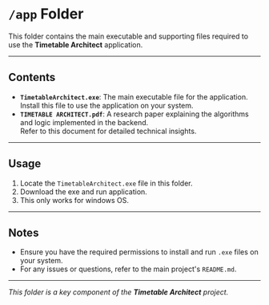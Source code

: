 # `/app` Folder

This folder contains the main executable and supporting files required to use the **Timetable Architect** application.

---

## Contents
- **`TimetableArchitect.exe`**: The main executable file for the application.  
  Install this file to use the application on your system.
- **`TIMETABLE ARCHITECT.pdf`**: A research paper explaining the algorithms and logic implemented in the backend.  
  Refer to this document for detailed technical insights.

---

## Usage
1. Locate the `TimetableArchitect.exe` file in this folder.
2. Download the exe and run application.
3. This only works for windows OS.

---

## Notes
- Ensure you have the required permissions to install and run `.exe` files on your system.
- For any issues or questions, refer to the main project's `README.md`.

---

*This folder is a key component of the **Timetable Architect** project.*
